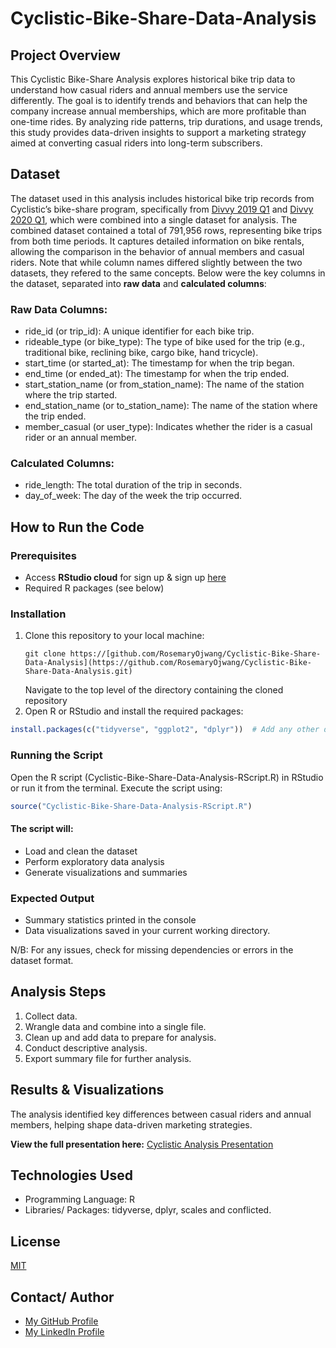 # Cyclistic-Bike-Share-Data-Analysis
## Project Overview
This Cyclistic Bike-Share Analysis explores historical bike trip data to understand how casual riders and annual members use the service differently. The goal is to identify trends and behaviors that can help the company increase annual memberships, which are more profitable than one-time rides. By analyzing ride patterns, trip durations, and usage trends, this study provides data-driven insights to support a marketing strategy aimed at converting casual riders into long-term subscribers.

## Dataset
The dataset used in this analysis includes historical bike trip records from Cyclistic’s bike-share program, specifically from [Divvy 2019 Q1](Datasets/Divvy_Trips_2019_Q1.csv) and [Divvy 2020 Q1](Datasets/Divvy_Trips_2020_Q1.csv), which were combined into a single dataset for analysis. The combined dataset contained a total of 791,956 rows, representing bike trips from both time periods. It captures detailed information on bike rentals, allowing the comparison in the behavior of annual members and casual riders. Note that while column names differed slightly between the two datasets, they refered to the same concepts. Below were the key columns in the dataset, separated into **raw data** and **calculated columns**:

### Raw Data Columns:
- ride_id (or trip_id): A unique identifier for each bike trip.
- rideable_type (or bike_type): The type of bike used for the trip (e.g., traditional bike, reclining bike, cargo bike, hand tricycle).
- start_time (or started_at): The timestamp for when the trip began.
- end_time (or ended_at): The timestamp for when the trip ended.
- start_station_name (or from_station_name): The name of the station where the trip started.
- end_station_name (or to_station_name): The name of the station where the trip ended.
- member_casual (or user_type): Indicates whether the rider is a casual rider or an annual member.

### Calculated Columns:
- ride_length: The total duration of the trip in seconds.
- day_of_week: The day of the week the trip occurred.

## How to Run the Code
### Prerequisites
- Access **RStudio cloud** for sign up & sign up [here](https://login.posit.cloud/register?product=cloud&redirect=%2Foauth%2Fauthorize%3Fredirect_uri%3Dhttps%253A%252F%252Fposit.cloud%252Flogin%26client_id%3Dposit-cloud%26response_type%3Dcode%26show_auth%3D0)  
- Required R packages (see below)

### Installation
1. Clone this repository to your local machine:  
   ```
   git clone https://[github.com/RosemaryOjwang/Cyclistic-Bike-Share-Data-Analysis](https://github.com/RosemaryOjwang/Cyclistic-Bike-Share-Data-Analysis.git)
   ```
   Navigate to the top level of the directory containing the cloned repository
2. Open R or RStudio and install the required packages:
  ```r  
  install.packages(c("tidyverse", "ggplot2", "dplyr"))  # Add any other dependencies
  ```
### Running the Script
Open the R script (Cyclistic-Bike-Share-Data-Analysis-RScript.R) in RStudio or run it from the terminal.
Execute the script using:
```r
source("Cyclistic-Bike-Share-Data-Analysis-RScript.R")
```
#### The script will:
- Load and clean the dataset
- Perform exploratory data analysis
- Generate visualizations and summaries

### Expected Output
- Summary statistics printed in the console
- Data visualizations saved in your current working directory.

N/B: For any issues, check for missing dependencies or errors in the dataset format.

## Analysis Steps
1. Collect data.
2. Wrangle data and combine into a single file.
3. Clean up and add data to prepare for analysis.
4. Conduct descriptive analysis.
5. Export summary file for further analysis.

## Results & Visualizations
The analysis identified key differences between casual riders and annual members, helping shape data-driven marketing strategies.  

**View the full presentation here:** [Cyclistic Analysis Presentation](https://docs.google.com/presentation/d/1w4xdPxZvyavPg2ct1LWB8wuOGEEZJnSyNn3NWAEboTc/edit?usp=sharing)  

## Technologies Used
- Programming Language: R
- Libraries/ Packages: tidyverse, dplyr, scales and conflicted.

## License
[MIT](https://opensource.org/license/mit)

## Contact/ Author
- [My GitHub Profile](https://github.com/settings/profile)
- [My LinkedIn Profile](www.linkedin.com/in/rosemary-ojwang-989b76259)

